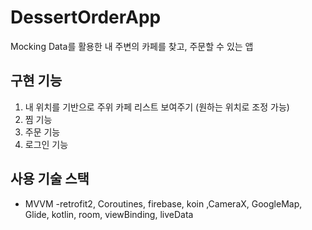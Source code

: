 # DessertOrderApp
Mocking Data를 활용한 내 주변의 카페를 찾고, 주문할 수 있는 앱

## 구현 기능
1. 내 위치를 기반으로 주위 카페 리스트 보여주기 (원하는 위치로 조정 가능)
2. 찜 기능
3. 주문 기능
4. 로그인 기능

## 사용 기술 스택
- MVVM -retrofit2, Coroutines, firebase, koin ,CameraX, GoogleMap,  Glide,  kotlin, room, viewBinding, liveData


